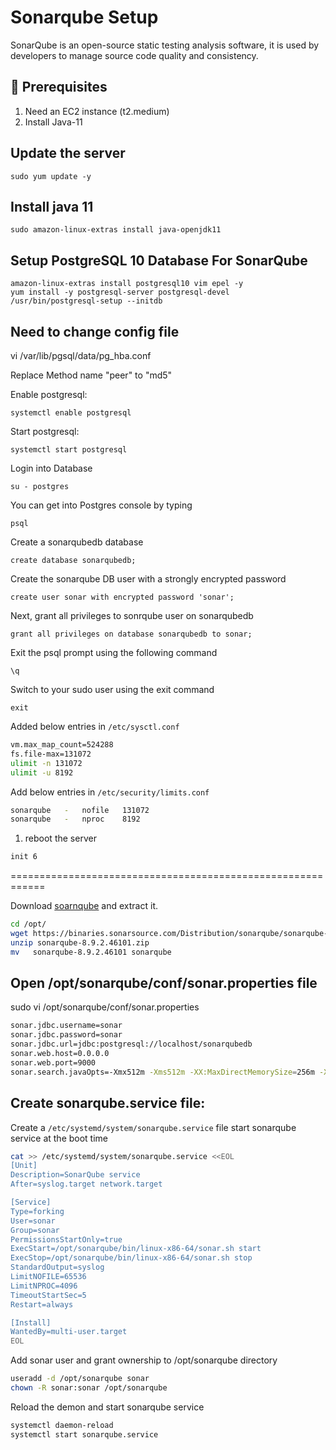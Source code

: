 # Sonarqube Setup

SonarQube is an open-source static testing analysis software, it is used by developers to manage source code quality and consistency.

## 🧰 Prerequisites
1. Need an EC2 instance (t2.medium)
2. Install Java-11

## Update the server
    sudo yum update -y
    
## Install java 11
    sudo amazon-linux-extras install java-openjdk11
## Setup PostgreSQL 10 Database For SonarQube
    amazon-linux-extras install postgresql10 vim epel -y
    yum install -y postgresql-server postgresql-devel
    /usr/bin/postgresql-setup --initdb
  
## Need to change config file

vi /var/lib/pgsql/data/pg_hba.conf

Replace Method name "peer" to "md5"

Enable  postgresql:
    
    systemctl enable postgresql
    
Start postgresql:

    systemctl start postgresql
  
  Login into Database
	  
    su - postgres
You can get into Postgres console by typing
	  
    psql
    
Create a sonarqubedb database
	  
    create database sonarqubedb;
    
Create the sonarqube DB user with a strongly encrypted password
	  
    create user sonar with encrypted password 'sonar';
    
Next, grant all privileges to sonrqube user on sonarqubedb
	  
    grant all privileges on database sonarqubedb to sonar;
    
Exit the psql prompt using the following command
	  
    \q
    
Switch to your sudo user using the exit command
	  
    exit
Added below entries in `/etc/sysctl.conf`
  ```sh 
  vm.max_map_count=524288
  fs.file-max=131072
  ulimit -n 131072
  ulimit -u 8192
  ```
 Add below entries in `/etc/security/limits.conf`
  ```sh 
  sonarqube   -   nofile   131072
  sonarqube   -   nproc    8192
  ```
  1. reboot the server 
  ```sh 
  init 6
  ```
  ============================================================
  
 Download [soarnqube](https://www.sonarqube.org/downloads/) and extract it.   
  ```sh 
  cd /opt/
  wget https://binaries.sonarsource.com/Distribution/sonarqube/sonarqube-8.9.2.46101.zip
  unzip sonarqube-8.9.2.46101.zip
  mv   sonarqube-8.9.2.46101 sonarqube
  ```
 ## Open /opt/sonarqube/conf/sonar.properties file

 sudo vi /opt/sonarqube/conf/sonar.properties 
```sh
sonar.jdbc.username=sonar
sonar.jdbc.password=sonar
sonar.jdbc.url=jdbc:postgresql://localhost/sonarqubedb
sonar.web.host=0.0.0.0
sonar.web.port=9000
sonar.search.javaOpts=-Xmx512m -Xms512m -XX:MaxDirectMemorySize=256m -XX:+HeapDumpOnOutOfMemoryError
```
## Create sonarqube.service file:

 Create a `/etc/systemd/system/sonarqube.service` file start sonarqube service at the boot time 
  ```sh   
  cat >> /etc/systemd/system/sonarqube.service <<EOL
  [Unit]
  Description=SonarQube service
  After=syslog.target network.target

  [Service]
  Type=forking
  User=sonar
  Group=sonar
  PermissionsStartOnly=true
  ExecStart=/opt/sonarqube/bin/linux-x86-64/sonar.sh start 
  ExecStop=/opt/sonarqube/bin/linux-x86-64/sonar.sh stop
  StandardOutput=syslog
  LimitNOFILE=65536
  LimitNPROC=4096
  TimeoutStartSec=5
  Restart=always

  [Install]
  WantedBy=multi-user.target
  EOL
  ```
  
  Add sonar user and grant ownership to /opt/sonarqube directory 
  
  ```sh 
  useradd -d /opt/sonarqube sonar
  chown -R sonar:sonar /opt/sonarqube
  ```
  
 Reload the demon and start sonarqube service 
  ```sh 
  systemctl daemon-reload 
  systemctl start sonarqube.service 
  ```


  


